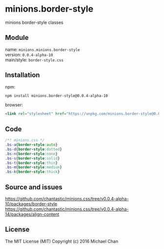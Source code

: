 # minions.border-style
minions border-style classes

## Module
name: `minions.minions.border-style`  
version: `0.0.4-alpha-10`  
main/style: `border-style.css`  

## Installation
npm:
```bash
npm install minions.border-style@0.0.4-alpha-10
```

browser:
```html
<link rel="stylesheet" href="https://unpkg.com/minions.border-style@0.0.4-alpha-10" />
```

## Code
```css
/*! minions.css */
.bs-a{border-style:auto}
.bs-d{border-style:dotted}
.bs-n{border-style:none}
.bs-s{border-style:solid}
.bs-t{border-style:thin}
.bs-m{border-style:medium}
.bs-k{border-style:thick}

```

## Source and issues

https://github.com/chantastic/minions.css/tree/v0.0.4-alpha-10/packages/border-style
https://github.com/chantastic/minions.css/tree/v0.0.4-alpha-14/packages/align-content

## License

The MIT License (MIT)
Copyright (c) 2016 Michael Chan